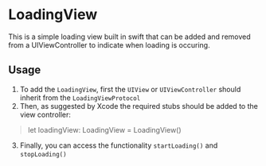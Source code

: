 # LoadingView

This is a simple loading view built in swift that can be added and removed from a UIViewController to indicate when loading is occuring.

## Usage
1. To add the ```LoadingView```, first the ```UIView``` or ```UIViewController``` should inherit from the ```LoadingViewProtocol```
2. Then, as suggested by Xcode the required stubs should be added to the view controller:
> let loadingView: LoadingView = LoadingView()
3. Finally, you can access the functionality ```startLoading()``` and ```stopLoading()```

